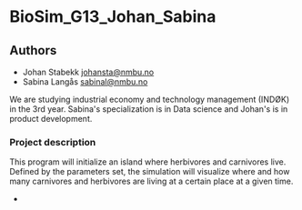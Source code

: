 # BioSim_G13_Johan_Sabina

## Authors

- Johan Stabekk <johansta@nmbu.no>
- Sabina Langås <sabinal@nmbu.no>

We are studying industrial economy and technology management (INDØK) 
in the 3rd year. Sabina's specialization is in Data science and Johan's is in
product development. 

### Project description
This program will initialize an island where herbivores and carnivores live. 
Defined by the parameters set, the simulation will visualize where and how many 
carnivores and herbivores are living at a certain place at a given time.

-  